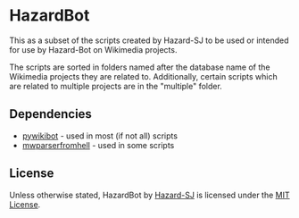 # HazardBot

This as a subset of the scripts created by Hazard-SJ to be used or intended for use by Hazard-Bot on Wikimedia projects.

The scripts are sorted in folders named after the database name of the Wikimedia projects they are related to.
Additionally, certain scripts which are related to multiple projects are in the "multiple" folder.

## Dependencies

* [pywikibot](https://www.mediawiki.org/wiki/Manual:Pywikibot) - used in most (if not all) scripts
* [mwparserfromhell](https://github.com/earwig/mwparserfromhell) - used in some scripts

## License

Unless otherwise stated, HazardBot by [Hazard-SJ](https://github.com/HazardSJ) is licensed under the [MIT License](LICENSE).
